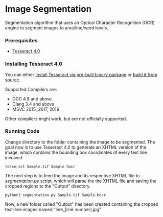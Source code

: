# Image Segmentation

Segmentation algorithm that uses an Optical Character Recognition (OCR) engine to segment images to area/line/word levels. 

### Prerequisites

* [Tesseract 4.0](https://github.com/tesseract-ocr/tesseract)

### Installing Tesseract 4.0

You can either [Install Tesseract via pre-built binary package](https://github.com/tesseract-ocr/tesseract/wiki) or [build it from source](https://github.com/tesseract-ocr/tesseract/wiki/Compiling).

Supported Compilers are:

* GCC 4.8 and above
* Clang 3.4 and above
* MSVC 2015, 2017, 2019

Other compilers might work, but are not officially supported.


### Running Code

Change directory to the folder containing the image to be segmented. The goal now is to use Tesseract 4.0 to generate an XHTML version of the image, which contains the bounding box coordinates of every text line involved.

```
tesseract Sample.tif Sample hocr
```

The next step is to feed the image and its respective XHTML file to *segmentation.py* script, which will parse the the XHTML file and saving the cropped regions to the "Output" directory.

```
python3 segmentation.py Sample.tif Sample.hocr
```

Now, a new folder called "Output" has been created containing the cropped text-line images named "line_[line number].jpg"
